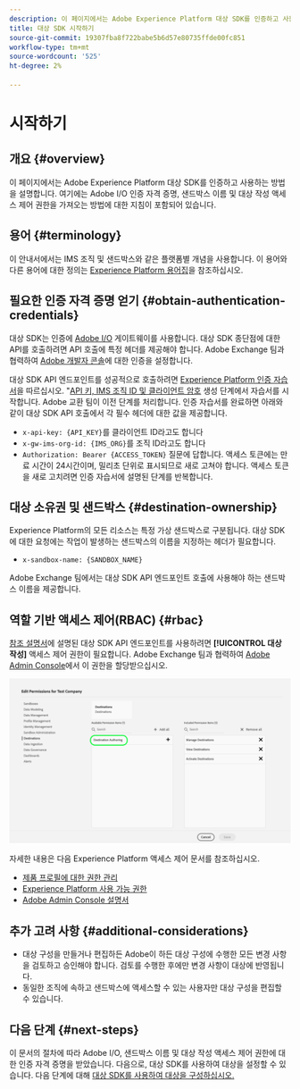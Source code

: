 ```yaml
---
description: 이 페이지에서는 Adobe Experience Platform 대상 SDK를 인증하고 사용하는 방법을 설명합니다. 여기에는 Adobe I/O 인증 자격 증명, 샌드박스 이름 및 대상 작성 액세스 제어 권한을 가져오는 방법에 대한 지침이 포함되어 있습니다.
title: 대상 SDK 시작하기
source-git-commit: 19307fba8f722babe5b6d57e80735ffde00fc851
workflow-type: tm+mt
source-wordcount: '525'
ht-degree: 2%

---
```


# 시작하기

## 개요 {#overview}

이 페이지에서는 Adobe Experience Platform 대상 SDK를 인증하고 사용하는 방법을 설명합니다. 여기에는 Adobe I/O 인증 자격 증명, 샌드박스 이름 및 대상 작성 액세스 제어 권한을 가져오는 방법에 대한 지침이 포함되어 있습니다.

## 용어 {#terminology}

이 안내서에서는 IMS 조직 및 샌드박스와 같은 플랫폼별 개념을 사용합니다. 이 용어와 다른 용어에 대한 정의는 [Experience Platform 용어집](https://experienceleague.adobe.com/docs/experience-platform/landing/glossary.html)을 참조하십시오.

## 필요한 인증 자격 증명 얻기 {#obtain-authentication-credentials}

대상 SDK는 인증에 [Adobe I/O](https://www.adobe.io/) 게이트웨이를 사용합니다. 대상 SDK 종단점에 대한 API를 호출하려면 API 호출에 특정 헤더를 제공해야 합니다. Adobe Exchange 팀과 협력하여 [Adobe 개발자 콘솔](http://console.adobe.io/)에 대한 인증을 설정합니다.

대상 SDK API 엔드포인트를 성공적으로 호출하려면 [Experience Platform 인증 자습서](https://experienceleague.adobe.com/docs/experience-platform/landing/platform-apis/api-authentication.html)을 따르십시오. &quot;[API 키, IMS 조직 ID 및 클라이언트 암호](https://experienceleague.adobe.com/docs/experience-platform/landing/platform-apis/api-authentication.html#api-ims-secret) 생성 단계에서 자습서를 시작합니다. Adobe 교환 팀이 이전 단계를 처리합니다. 인증 자습서를 완료하면 아래와 같이 대상 SDK API 호출에서 각 필수 헤더에 대한 값을 제공합니다.

* `x-api-key: {API_KEY}`를 클라이언트 ID라고도 합니다
* `x-gw-ims-org-id: {IMS_ORG}`를 조직 ID라고도 합니다
* `Authorization: Bearer {ACCESS_TOKEN}` 질문에 답합니다. 액세스 토큰에는 만료 시간이 24시간이며, 밀리초 단위로 표시되므로 새로 고쳐야 합니다. 액세스 토큰을 새로 고치려면 인증 자습서에 설명된 단계를 반복합니다.

<!--

### Obtain `Authorization: Bearer {ACCESS_TOKEN}`

To obtain the `{ACCESS_TOKEN}`, you must generate a JWT token and exchange it for the access token. Follow the steps below:

1. Follow the instructions in the [Generate JWT section](https://www.adobe.io/apis/experienceplatform/console/docs.html#!AdobeDocs/adobeio-console/master/credentials.md) in the credentials guide.
2. Follow the instructions in [Step 3: try it](https://www.adobe.io/authentication/auth-methods.html#!AdobeDocs/adobeio-auth/master/AuthenticationOverview/ServiceAccountIntegration.md) in the Service account connection guide.

You now have the required authentication headers `x-api-key: {API_KEY}`, `x-gw-ims-org-id: {IMS_ORG}`, and `Authorization: Bearer {ACCESS_TOKEN}`.

>[!NOTE]
>
>The access token has an expiration time of 24 hours, expressed in milliseconds, so you will have to refresh it. To refresh the access token, repeat the steps outlined in this section.

-->

## 대상 소유권 및 샌드박스 {#destination-ownership}

Experience Platform의 모든 리소스는 특정 가상 샌드박스로 구분됩니다. 대상 SDK에 대한 요청에는 작업이 발생하는 샌드박스의 이름을 지정하는 헤더가 필요합니다.

* `x-sandbox-name: {SANDBOX_NAME}`

Adobe Exchange 팀에서는 대상 SDK API 엔드포인트 호출에 사용해야 하는 샌드박스 이름을 제공합니다.

## 역할 기반 액세스 제어(RBAC) {#rbac}

[참조 설명서](./configuration-options.md)에 설명된 대상 SDK API 엔드포인트를 사용하려면 **[!UICONTROL 대상 작성]** 액세스 제어 권한이 필요합니다. Adobe Exchange 팀과 협력하여 [Adobe Admin Console](https://adminconsole.adobe.com/)에서 이 권한을 할당받으십시오.

![대상 작성 권한](./assets/destination-authoring-permission.png)

자세한 내용은 다음 Experience Platform 액세스 제어 문서를 참조하십시오.

* [제품 프로필에 대한 권한 관리](/help/access-control/ui/permissions.md)
* [Experience Platform 사용 가능 권한](/help/access-control/home.md#permissions)
* [Adobe Admin Console 설명서](https://helpx.adobe.com/kr/enterprise/using/admin-console.html)

## 추가 고려 사항 {#additional-considerations}

* 대상 구성을 만들거나 편집하든 Adobe이 하든 대상 구성에 수행한 모든 변경 사항을 검토하고 승인해야 합니다. 검토를 수행한 후에만 변경 사항이 대상에 반영됩니다.
* 동일한 조직에 속하고 샌드박스에 액세스할 수 있는 사용자만 대상 구성을 편집할 수 있습니다.

## 다음 단계 {#next-steps}

이 문서의 절차에 따라 Adobe I/O, 샌드박스 이름 및 대상 작성 액세스 제어 권한에 대한 인증 자격 증명을 받았습니다. 다음으로, 대상 SDK를 사용하여 대상을 설정할 수 있습니다. 다음 단계에 대해 [대상 SDK를 사용하여 대상을 구성하십시오.](./configure-destination-instructions.md)
